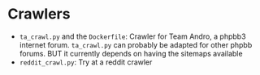 # Crawlers

- `ta_crawl.py` and the `Dockerfile`: Crawler for Team Andro, a phpbb3 internet forum. `ta_crawl.py` can probably be adapted for other phpbb forums. BUT it currently depends on having the sitemaps available
- `reddit_crawl.py`: Try at a reddit crawler
